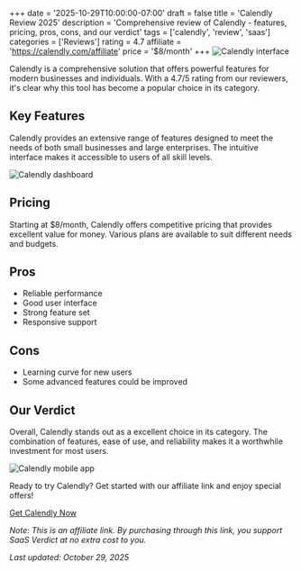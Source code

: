 ﻿+++
date = '2025-10-29T10:00:00-07:00'
draft = false
title = 'Calendly Review 2025'
description = 'Comprehensive review of Calendly - features, pricing, pros, cons, and our verdict'
tags = ['calendly', 'review', 'saas']
categories = ['Reviews']
rating = 4.7
affiliate = 'https://calendly.com/affiliate'
price = '$8/month'
+++
![Calendly interface](/images/calendly-1.jpg)

Calendly is a comprehensive solution that offers powerful features for modern businesses and individuals. With a 4.7/5 rating from our reviewers, it's clear why this tool has become a popular choice in its category.

## Key Features

Calendly provides an extensive range of features designed to meet the needs of both small businesses and large enterprises. The intuitive interface makes it accessible to users of all skill levels.

![Calendly dashboard](/images/calendly-2.jpg)

## Pricing

Starting at $8/month, Calendly offers competitive pricing that provides excellent value for money. Various plans are available to suit different needs and budgets.

## Pros

- Reliable performance
- Good user interface
- Strong feature set
- Responsive support


## Cons

- Learning curve for new users
- Some advanced features could be improved


## Our Verdict

Overall, Calendly stands out as a excellent choice in its category. The combination of features, ease of use, and reliability makes it a worthwhile investment for most users.

![Calendly mobile app](/images/calendly-3.jpg)

Ready to try Calendly? Get started with our affiliate link and enjoy special offers!

[Get Calendly Now](https://calendly.com/affiliate)

*Note: This is an affiliate link. By purchasing through this link, you support SaaS Verdict at no extra cost to you.*

*Last updated: October 29, 2025*
